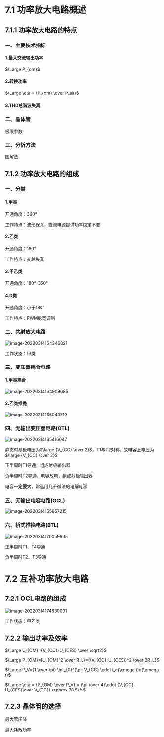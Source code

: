 # 7.1 功率放大电路概述

## 7.1.1 功率放大电路的特点

### 一、主要技术指标

#### 1.最大交流输出功率

$\Large P_{om}$

#### 2.转换功率

$\Large \eta = {P_{om} \over P_直}$

#### 3.THD总谐波失真

### 二、晶体管

极限参数

### 三、分析方法

图解法

## 7.1.2 功率放大电路的组成

### 一、分类

#### 1.甲类

开通角度：360°

工作特点：波形保真，直流电源提供功率稳定不变

#### 2.乙类

开通角度：180°

工作特点：交越失真

#### 3.甲乙类

开通角度：180°-360°

#### 4.D类

开通角度：小于180°

工作特点：PWM脉宽调制

### 二、共射放大电路

![image-20220314164346821](pic/image-20220314164346821.png)

工作状态：甲类

### 三、变压器耦合电路

#### 1.甲类耦合

![image-20220314164909685](pic/image-20220314164909685.png)

#### 2.乙类推挽

![image-20220314165043719](pic/image-20220314165043719.png)

### 四、无输出变压器电路(OTL)

![image-20220314165416047](pic/image-20220314165416047.png)

静态时基极电压为$\large {V_{CC} \over 2}$，T1与T2对称，故电容上电压为$\large {V_{CC} \over 2}$

正半周时T1导通，组成射极输出器

负半周时T2导通，电容放电，组成射极输出器

电容**一定要大**，常选用几千微法的电解电容

### 五、无输出电容电路(OCL)

![image-20220314165957215](pic/image-20220314165957215.png)

### 六、桥式推挽电路(BTL)

![image-20220314170059865](pic/image-20220314170059865.png)

正半周时T1、T4导通

负半周时T2、T3导通



# 7.2 互补功率放大电路

## 7.2.1 OCL电路的组成

![image-20220314174839091](pic/image-20220314174839091.png)

工作状态：甲乙类

## 7.2.2 输出功率及效率

$\Large U_{OM}={V_{CC}-U_{CES} \over \sqrt2}$

$\Large P_{OM}={U_{OM}^2 \over R_L}={(V_{CC}-U_{CES})^2 \over 2R_L}$

$\Large P_V={1 \over \pi} \int_{0}^{\pi} V_{CC} \cdot i_c(\omega t)d(\omega t)$

$\Large \eta = {P_{OM} \over P_V} = {\pi \over 4}\cdot {V_{CC}-U_{CES}\over V_{CC}} \approx 78.5\%$

## 7.2.3 晶体管的选择

最大管压降

最大耗散功率